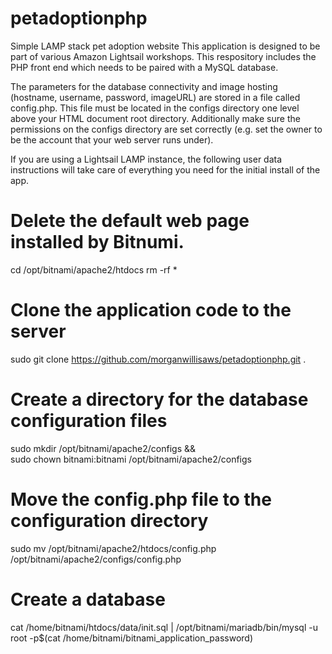 # petadoptionphp
Simple LAMP stack pet adoption website
This application is designed to be part of various Amazon Lightsail workshops. This respository includes the PHP front end which needs to be paired with a MySQL database.

The parameters for the database connectivity and image hosting (hostname, username, password, imageURL) are stored in a file called config.php. This file must be located in the configs directory one level above your HTML document root directory. Additionally make sure the permissions on the configs directory are set correctly (e.g. set the owner to be the account that your web server runs under).

If you are using a Lightsail LAMP instance, the following user data instructions will take care of everything you need for the initial install of the app.

# Delete the default web page installed by Bitnumi.
cd /opt/bitnami/apache2/htdocs
rm -rf *
# Clone the application code to the server
sudo git clone https://github.com/morganwillisaws/petadoptionphp.git .
# Create a directory for the database configuration files
sudo mkdir /opt/bitnami/apache2/configs && \
sudo chown bitnami:bitnami /opt/bitnami/apache2/configs
# Move the config.php file to the configuration directory
sudo mv /opt/bitnami/apache2/htdocs/config.php /opt/bitnami/apache2/configs/config.php
# Create a database
cat /home/bitnami/htdocs/data/init.sql | /opt/bitnami/mariadb/bin/mysql -u root -p$(cat /home/bitnami/bitnami_application_password)
